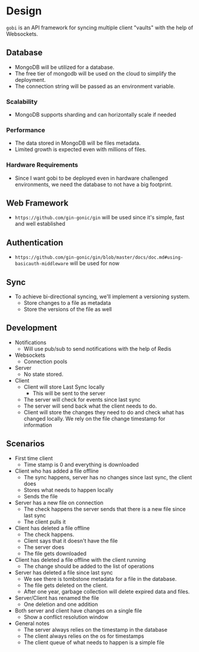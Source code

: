 # Design

`gobi` is an API framework for syncing multiple client "vaults" with the help of Websockets. 

## Database

- MongoDB will be utilized for a database.
- The free tier of mongodb will be used on the cloud to simplify the deployment.
- The connection string will be passed as an environment variable.

### Scalability

- MongoDB supports sharding and can horizontally scale if needed

### Performance

- The data stored in MongoDB will be files metadata.
- Limited growth is expected even with millions of files.

### Hardware Requirements

- Since I want gobi to be deployed even in hardware challenged environments, we need the database to not have a big footprint.

## Web Framework

- `https://github.com/gin-gonic/gin` will be used since it's simple, fast and well established

## Authentication

- `https://github.com/gin-gonic/gin/blob/master/docs/doc.md#using-basicauth-middleware` will be used for now

## Sync

- To achieve bi-directional syncing, we'll implement a versioning system.
  - Store changes to a file as metadata
  - Store the versions of the file as well

## Development 

- Notifications
	- Will use pub/sub to send notifications with the help of Redis
- Websockets 
	- Connection pools
- Server 
	- No state stored. 
- Client
	- Client will store Last Sync locally 
		- This will be sent to the server
	- The server will check for events since last sync
	- The server will send back what the client needs to do. 
	- Client will store the changes they need to do and check what has changed locally. We rely on the file change timestamp for information 

## Scenarios 

- First time client 
	- Time stamp is 0 and everything is downloaded 
- Client who has added a file offline 
	- The sync happens, server has no changes since last sync, the client does 
	- Stores what needs to happen locally
	- Sends the file 
- Server has a new file on connection 
	- The check happens the server sends that there is a new file since last sync
	- The client pulls it 
- Client has deleted a file offline 
	- The check happens. 
	- Client says that it doesn't have the file 
	- The server does 
	- The file gets downloaded 
- Client has deleted a file offline with the client running 
	- The change should be added to the list of operations
- Server has deleted a file since last sync 
	- We see there is tombstone metadata for a file in the database. 
	- The file gets deleted on the client. 
	- After one year, garbage collection will delete expired data and files.
- Server/Client has renamed the file 
	- One deletion and one addition
- Both server and client have changes on a single file 
	- Show a conflict resolution window 
- General notes 
	- The server always relies on the timestamp in the database 
	- The client always relies on the os for timestamps 
	- The client queue of what needs to happen is a simple file 
